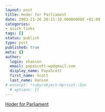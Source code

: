 ```yaml
---
layout: post
title: Hoder for Parliament
date: 2003-11-26 20:11:10.000000000 +01:00
categories:
- quick links
tags: []
status: publish
type: post
published: true
meta: {}
author:
  login: shanson
  email: papascott-wp@gmail.com
  display_name: PapaScott
  first_name: Scott
  last_name: Hanson
# excerpt: !ruby/object:Hpricot::Doc
  # options: {}
---
```

<p><a title="Hossein Derakhshan to stand for election in Iran" href="http://hoder.com/weblog/archives/008941.shtml">Hoder for Parliament</a></p>
